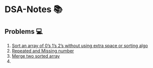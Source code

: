 # DSA-Notes :books:

## Problems :computer:
1. [Sort an array of 0’s 1’s 2’s without using extra space or sorting algo](https://github.com/honeykpatel/DSA-Notes/blob/main/Arrays/Problem1.py "Problem-1")
2. [Repeated and Missing number](https://github.com/honeykpatel/DSA-Notes/blob/main/Arrays/Problem2.py "Problem-2")
3. [Merge two sorted array](https://github.com/honeykpatel/DSA-Notes/blob/main/Arrays/Problem3.py "Problem-3")
4. 

